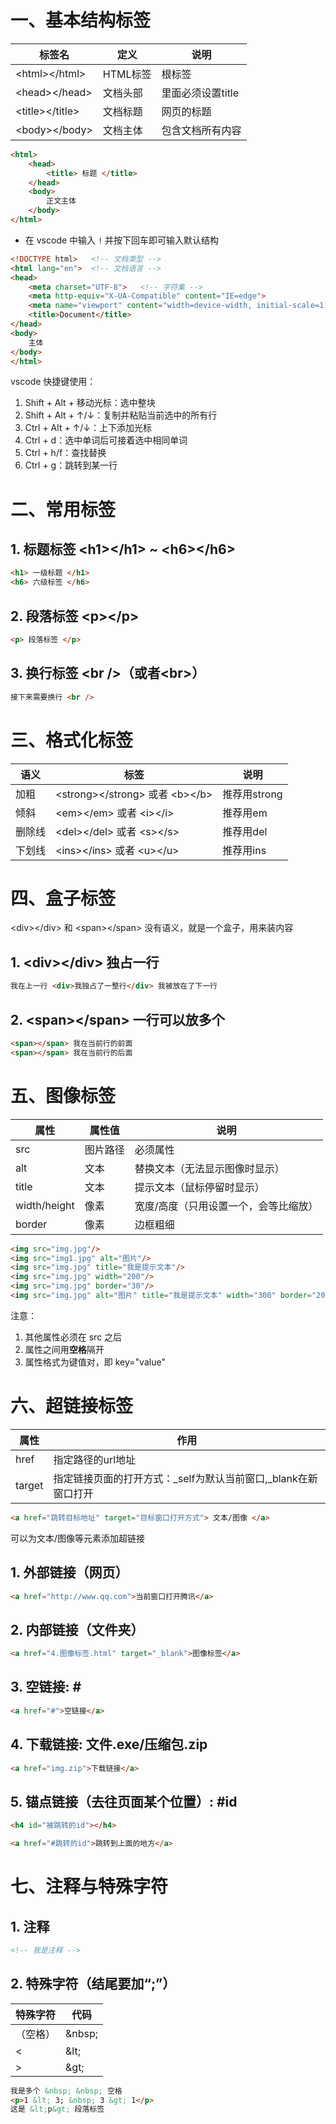# 一、基本结构标签

| 标签名            | 定义     | 说明              |
| ----------------- | -------- | ----------------- |
| \<html>\</html>   | HTML标签 | 根标签            |
| \<head>\</head>   | 文档头部 | 里面必须设置title |
| \<title>\</title> | 文档标题 | 网页的标题        |
| \<body>\</body>   | 文档主体 | 包含文档所有内容  |

```html
<html>
	<head>
		<title> 标题 </title>
	</head>
	<body>
		正文主体
	</body>
</html>
```

* 在 vscode 中输入 `!` 并按下回车即可输入默认结构

```html
<!DOCTYPE html>   <!-- 文档类型 -->
<html lang="en">  <!-- 文档语言 -->
<head>
    <meta charset="UTF-8">   <!-- 字符集 -->
    <meta http-equiv="X-UA-Compatible" content="IE=edge">
    <meta name="viewport" content="width=device-width, initial-scale=1.0">
    <title>Document</title>
</head>
<body>
	主体
</body>
</html>
```

vscode 快捷键使用：

1. Shift + Alt + 移动光标：选中整块
2. Shift + Alt + ↑/↓：复制并粘贴当前选中的所有行
3. Ctrl + Alt + ↑/↓：上下添加光标
4. Ctrl + d：选中单词后可接着选中相同单词
5. Ctrl + h/f：查找替换
6. Ctrl + g：跳转到某一行

# 二、常用标签

## 1. 标题标签 \<h1>\</h1> ~ \<h6>\</h6>

```html
<h1> 一级标题 </h1>
<h6> 六级标签 </h6>
```

## 2. 段落标签 \<p>\</p>

```html
<p> 段落标签 </p>
```

## 3. 换行标签 \<br />（或者\<br>）

```html
接下来需要换行 <br />
```

# 三、格式化标签

| 语义   | 标签                               | 说明         |
| ------ | ---------------------------------- | ------------ |
| 加粗   | \<strong>\</strong> 或者 \<b>\</b> | 推荐用strong |
| 倾斜   | \<em>\</em> 或者 \<i>\</i>         | 推荐用em     |
| 删除线 | \<del>\</del> 或者 \<s>\</s>       | 推荐用del    |
| 下划线 | \<ins>\</ins> 或者 \<u>\</u>       | 推荐用ins    |

# 四、盒子标签

\<div>\</div> 和 \<span>\</span> 没有语义，就是一个盒子，用来装内容

## 1. \<div>\</div> 独占一行

```html
我在上一行 <div>我独占了一整行</div> 我被放在了下一行
```

## 2. \<span>\</span> 一行可以放多个

```html
<span></span> 我在当前行的前面 
<span></span> 我在当前行的后面
```

# 五、图像标签

| 属性         | 属性值   | 说明                                  |
| ------------ | -------- | ------------------------------------- |
| src          | 图片路径 | 必须属性                              |
| alt          | 文本     | 替换文本（无法显示图像时显示）        |
| title        | 文本     | 提示文本（鼠标停留时显示）            |
| width/height | 像素     | 宽度/高度（只用设置一个，会等比缩放） |
| border       | 像素     | 边框粗细                              |

```html
<img src="img.jpg"/>
<img src="img1.jpg" alt="图片"/>
<img src="img.jpg" title="我是提示文本"/>
<img src="img.jpg" width="200"/>
<img src="img.jpg" border="30"/>
<img src="img.jpg" alt="图片" title="我是提示文本" width="300" border="20"/>
```

注意：

1. 其他属性必须在 src 之后
2. 属性之间用**空格**隔开
3. 属性格式为键值对，即 key="value"

# 六、超链接标签

| 属性   | 作用                                                             |
| ------ | ---------------------------------------------------------------- |
| href   | 指定路径的url地址                                                |
| target | 指定链接页面的打开方式：\_self为默认当前窗口,\_blank在新窗口打开 |

```html
<a href="跳转目标地址" target="目标窗口打开方式"> 文本/图像 </a>
```

可以为文本/图像等元素添加超链接

## 1. 外部链接（网页）

```html
<a href="http://www.qq.com">当前窗口打开腾讯</a>
```

## 2. 内部链接（文件夹）

```html
<a href="4.图像标签.html" target="_blank">图像标签</a>
```

## 3. 空链接: \#

```html
<a href="#">空链接</a>
```

## 4. 下载链接: 文件.exe/压缩包.zip

```html
<a href="img.zip">下载链接</a>
```

## 5. 锚点链接（去往页面某个位置）: \#id

```html
<h4 id="被跳转的id"></h4>

<a href="#跳转的id">跳转到上面的地方</a>
```

# 七、注释与特殊字符

## 1. 注释

```html
<!-- 我是注释 -->
```

## 2. 特殊字符（结尾要加“;”）

| 特殊字符 | 代码   |
| -------- | ------ |
| （空格） | \&nbsp; |
| <        | \&lt;   |
| >        | \&gt;   |

```html
我是多个 &nbsp; &nbsp; 空格
<p>1 &lt; 3; &nbsp; 3 &gt; 1</p>
这是 &lt;p&gt; 段落标签
```